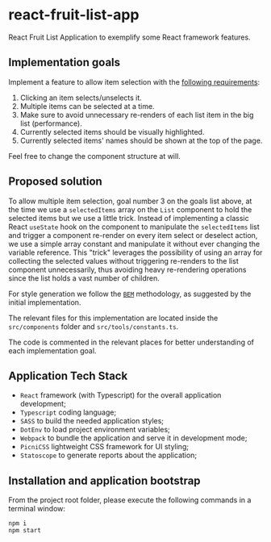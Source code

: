 # react-fruit-list-app

React Fruit List Application to exemplify some React framework features.

## Implementation goals

Implement a feature to allow item selection with the [following requirements](https://jsfiddle.net/mladylukas/9qmusLok/):

1. Clicking an item selects/unselects it.
2. Multiple items can be selected at a time.
3. Make sure to avoid unnecessary re-renders of each list item in the big list (performance).
4. Currently selected items should be visually highlighted.
5. Currently selected items' names should be shown at the top of the page.

Feel free to change the component structure at will.

## Proposed solution

To allow multiple item selection, goal number 3 on the goals list above, at the time we use a `selectedItems` array on the `List` component to hold the selected items but we use a little trick. Instead of implementing a classic React `useState` hook on the component to manipulate the `selectedItems` list and trigger a component re-render on every item select or deselect action, we use a simple array constant and manipulate it without ever changing the variable reference. This "trick" leverages the possibility of using an array for collecting the selected values without triggering re-renders to the list component unnecessarily, thus avoiding heavy re-rendering operations since the list holds a vast number of children.

For style generation we follow the [`BEM`](https://getbem.com/) methodology, as suggested by the initial implementation.

The relevant files for this implementation are located inside the `src/components` folder and `src/tools/constants.ts`.

The code is commented in the relevant places for better understanding of each implementation goal.

## Application Tech Stack

-   `React` framework (with Typescript) for the overall application development;
-   `Typescript` coding language;
-   `SASS` to build the needed application styles;
-   `DotEnv` to load project environment variables;
-   `Webpack` to bundle the application and serve it in development mode;
-   `PicniCSS` lightweight CSS framework for UI styling;
-   `Statoscope` to generate reports about the application;

## Installation and application bootstrap

From the project root folder, please execute the following commands in a terminal window:

```
npm i
npm start
```
